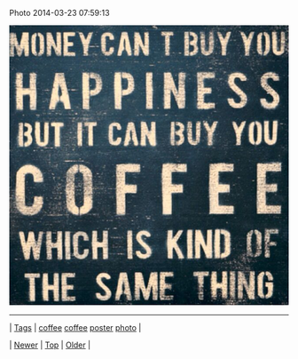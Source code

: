 <!--
title: Photo 2014-03-23 07
date: 2020-06-28T15:27:00.273Z
tags: coffee, coffee, poster, photo
-->


Photo 2014-03-23 07:59:13

![](80446164328-0.jpg)

<!--BOTTOM-POST-NAVIGATION-->
---

| [Tags](tags.md) | [coffee](tag-coffee.md) [coffee](tag-coffee.md) [poster](tag-poster.md) [photo](tag-photo.md) |

| [Newer](80397878387.md) | [Top](index.md) | [Older](80459795822.md) |